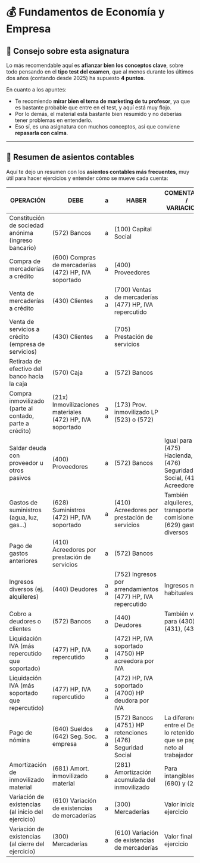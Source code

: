 # 💰 Fundamentos de Economía y Empresa

## 📌 Consejo sobre esta asignatura

Lo más recomendable aquí es **afianzar bien los conceptos clave**, sobre todo pensando en el **tipo test del examen**, que al menos durante los últimos dos años (contando desde 2025) ha supuesto **4 puntos**.

En cuanto a los apuntes:

- Te recomiendo **mirar bien el tema de marketing de tu profesor**, ya que es bastante probable que entre en el test, y aquí está muy flojo.
- Por lo demás, el material está bastante bien resumido y no deberías tener problemas en entenderlo.
- Eso sí, es una asignatura con muchos conceptos, así que conviene **repasarla con calma**.

---

## 🧾 Resumen de asientos contables

Aquí te dejo un resumen con los **asientos contables más frecuentes**, muy útil para hacer ejercicios y entender cómo se mueve cada cuenta:

| OPERACIÓN                                                   | DEBE                                                         | a                                                           | HABER                                                          | COMENTARIOS / VARIACIONES                                                                 |
|-------------------------------------------------------------|--------------------------------------------------------------|-------------------------------------------------------------|----------------------------------------------------------------|--------------------------------------------------------------------------------------------|
| Constitución de sociedad anónima (ingreso bancario)         | (572) Bancos                                                 | a                                                           | (100) Capital Social                                           |                                                                                            |
| Compra de mercaderías a crédito                             | (600) Compras de mercaderías<br>(472) HP, IVA soportado      | a                                                           | (400) Proveedores                                              |                                                                                            |
| Venta de mercaderías a crédito                              | (430) Clientes                                               | a<br>a                                                      | (700) Ventas de mercaderías<br>(477) HP, IVA repercutido       |                                                                                            |
| Venta de servicios a crédito (empresa de servicios)         | (430) Clientes                                               | a                                                           | (705) Prestación de servicios                                 |                                                                                            |
| Retirada de efectivo del banco hacia la caja                | (570) Caja                                                   | a                                                           | (572) Bancos                                                   |                                                                                            |
| Compra inmovilizado (parte al contado, parte a crédito)     | (21x) Inmovilizaciones materiales<br>(472) HP, IVA soportado | a<br>a                                                      | (173) Prov. inmovilizado LP<br>(523) o (572)                  |                                                                                            |
| Saldar deuda con proveedor u otros pasivos                  | (400) Proveedores                                            | a                                                           | (572) Bancos                                                   | Igual para (475) Hacienda, (476) Seguridad Social, (410) Acreedores                      |
| Gastos de suministros (agua, luz, gas...)                   | (628) Suministros<br>(472) HP, IVA soportado                | a                                                           | (410) Acreedores por prestación de servicios                  | También alquileres, transportes, comisiones… (629) gastos diversos                       |
| Pago de gastos anteriores                                   | (410) Acreedores por prestación de servicios                 | a                                                           | (572) Bancos                                                   |                                                                                            |
| Ingresos diversos (ej. alquileres)                          | (440) Deudores                                               | a<br>a                                                      | (752) Ingresos por arrendamientos<br>(477) HP, IVA repercutido | Ingresos no habituales                                                                     |
| Cobro a deudores o clientes                                 | (572) Bancos                                                 | a                                                           | (440) Deudores                                                 | También válido para (430), (431), (435)                                                   |
| Liquidación IVA (más repercutido que soportado)             | (477) HP, IVA repercutido                                    | a<br>a                                                      | (472) HP, IVA soportado<br>(4750) HP acreedora por IVA        |                                                                                            |
| Liquidación IVA (más soportado que repercutido)             | (477) HP, IVA repercutido                                    | a<br>a                                                      | (472) HP, IVA soportado<br>(4700) HP deudora por IVA          |                                                                                            |
| Pago de nómina                                              | (640) Sueldos<br>(642) Seg. Soc. empresa                     | a<br>a<br>a                                                 | (572) Bancos<br>(4751) HP retenciones<br>(476) Seguridad Social| La diferencia entre el Debe y lo retenido es lo que se paga neto al trabajador            |
| Amortización de inmovilizado material                       | (681) Amort. inmovilizado material                           | a                                                           | (281) Amortización acumulada del inmovilizado                 | Para intangibles usar (680) y (280)                                                       |
| Variación de existencias (al inicio del ejercicio)          | (610) Variación de existencias de mercaderías                | a                                                           | (300) Mercaderías                                              | Valor inicial del ejercicio                                                               |
| Variación de existencias (al cierre del ejercicio)          | (300) Mercaderías                                            | a                                                           | (610) Variación de existencias de mercaderías                 | Valor final del ejercicio                                                                 |
